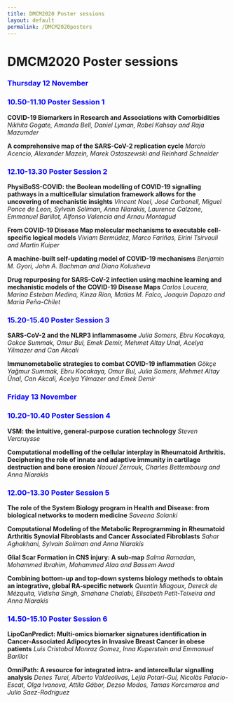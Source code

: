 ```yaml
---
title: DMCM2020 Poster sessions
layout: default
permalink: /DMCM2020posters
---
```


# DMCM2020 Poster sessions

### <strong><font color="Blue">Thursday 12 November</font></strong>
### <strong><font color="Blue">10.50-11.10 Poster Session 1</font></strong>

**COVID-19 Biomarkers in Research and Associations with Comorbidities** 
*Nikhita Gogate, Amanda Bell, Daniel Lyman, Robel Kahsay and Raja Mazumder*  

**A comprehensive map of the SARS-CoV-2 replication cycle** 
*Marcio Acencio, Alexander Mazein, Marek Ostaszewski and Reinhard Schneider*  


### <strong><font color="Blue">12.10-13.30 Poster Session 2</font></strong>

**PhysiBoSS-COVID: the Boolean modelling of COVID-19 signalling pathways in a multicellular simulation framework allows for the uncovering of mechanistic insights** 
*Vincent Noel, José Carbonell, Miguel Ponce de Leon, Sylvain Soliman, Anna Niarakis, Laurence Calzone, Emmanuel Barillot, Alfonso Valencia and Arnau Montagud*  

**From COVID-19 Disease Map molecular mechanisms to executable cell-specific logical models** 
*Viviam Bermúdez, Marco Fariñas, Eirini Tsirvouli and Martin Kuiper*  

**A machine-built self-updating model of COVID-19 mechanisms** 
*Benjamin M. Gyori, John A. Bachman and Diana Kolusheva*  

**Drug repurposing for SARS-CoV-2 infection using machine learning and mechanistic models of the COVID-19 Disease Maps** 
*Carlos Loucera, Marina Esteban Medina, Kinza Rian, Matias M. Falco, Joaquin Dopazo and Maria Peña-Chilet*  


### <strong><font color="Blue">15.20-15.40 Poster Session 3</font></strong>

**SARS-CoV-2 and the NLRP3 inflammasome** 
*Julia Somers, Ebru Kocakaya, Gokce Summak, Omur Bul, Emek Demir, Mehmet Altay Unal, Acelya Yilmazer and Can Akcali*  

**Immunometabolic strategies to combat COVID-19 inflammation** 
*Gökçe Yağmur Summak, Ebru Kocakaya, Omur Bul, Julia Somers, Mehmet Altay Ünal, Can Akcali, Acelya Yilmazer and Emek Demir*  


### <strong><font color="Blue">Friday 13 November</font></strong>
### <strong><font color="Blue">10.20-10.40 Poster Session 4</font></strong>

**VSM: the intuitive, general-purpose curation technology** 
*Steven Vercruysse*  

**Computational modelling of the cellular interplay in Rheumatoid Arthritis. Deciphering the role of innate and adaptive immunity in cartilage destruction and bone erosion** 
*Naouel Zerrouk, Charles Bettembourg and Anna Niarakis*  


### <strong><font color="Blue">12.00-13.30 Poster Session 5</font></strong>

**The role of the System Biology program in Health and Disease: from biological networks to modern medicine** 
*Saveena Solanki*  

**Computational Modeling of the Metabolic Reprogramming in Rheumatoid Arthritis Synovial Fibroblasts and Cancer Associated Fibroblasts** 
*Sahar Aghakhani, Sylvain Soliman and Anna Niarakis*  

**Glial Scar Formation in CNS injury: A sub-map** 
*Salma Ramadan, Mohammed Ibrahim, Mohammed Alaa and Bassem Awad*  

**Combining bottom-up and top-down systems biology methods to obtain an integrative, global RA-specific network** 
*Quentin Miagoux, Dereck de Mézquita, Vidisha Singh, Smahane Chalabi, Elisabeth Petit-Teixeira and Anna Niarakis*  


### <strong><font color="Blue">14.50-15.10 Poster Session 6</font></strong>

**LipoCanPredict: Multi-omics biomarker signatures identification in Cancer-Associated Adipocytes in Invasive Breast Cancer in obese patients**
*Luis Cristobal Monraz Gomez, Inna Kuperstein and Emmanuel Barillot*  

**OmniPath: A resource for integrated intra- and intercellular signalling analysis** 
*Denes Turei, Alberto Valdeolivas, Lejla Potari-Gul, Nicolàs Palacio-Escat, Olga Ivanova, Attila Gábor, Dezso Modos, Tamas Korcsmaros and Julio Saez-Rodriguez*  
